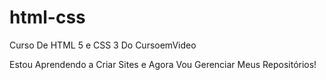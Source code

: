 # html-css
Curso De HTML 5 e CSS 3 Do CursoemVideo

Estou Aprendendo a Criar Sites e Agora Vou Gerenciar Meus Repositórios!